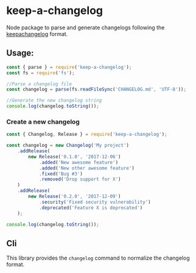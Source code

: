 # keep-a-changelog

Node package to parse and generate changelogs following the [keepachangelog](http://keepachangelog.com/en/1.0.0/) format.

## Usage:

```js
const { parse } = require('keep-a-changelog');
const fs = require('fs');

//Parse a changelog file
const changelog = parse(fs.readFileSync('CHANGELOG.md', 'UTF-8'));

//Generate the new changelog string
console.log(changelog.toString());
```

### Create a new changelog

```js
const { Changelog, Release } = require('keep-a-changelog');

const changelog = new Changelog('My project')
    .addRelease(
        new Release('0.1.0', '2017-12-06')
            .added('New awesome feature')
            .added('New other awesome feature')
            .fixed('Bug #3')
            .removed('Drop support for X')
    )
    .addRelease(
        new Release('0.2.0', '2017-12-09')
            .security('Fixed security vulnerability')
            .deprecated('Feature X is deprecated')
    );

console.log(changelog.toString());
```

## Cli

This library provides the `changelog` command to normalize the changelog format.
